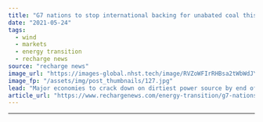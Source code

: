 ```yaml
---
title: "G7 nations to stop international backing for unabated coal this year — but gas off the hook"
date: "2021-05-24"
tags: 
  - wind
  - markets
  - energy transition
  - recharge news
source: "recharge news"
image_url: "https://images-global.nhst.tech/image/RVZoWFIrRHBsa2tWbWdJY1N6UElhMGNwdVYwcndTVTJJaStJZnZuNTBIQT0=/nhst/binary/e564126850b110d29d6d6cab3c771b13"
image_fp: "/assets/img/post_thumbnails/127.jpg"
lead: "Major economies to crack down on dirtiest power source by end of year, but gas remains in plans despite IEA fossil ban call"
article_url: "https://www.rechargenews.com/energy-transition/g7-nations-to-stop-international-backing-for-unabated-coal-this-year-but-gas-off-the-hook/2-1-1014782"
---
```


---
